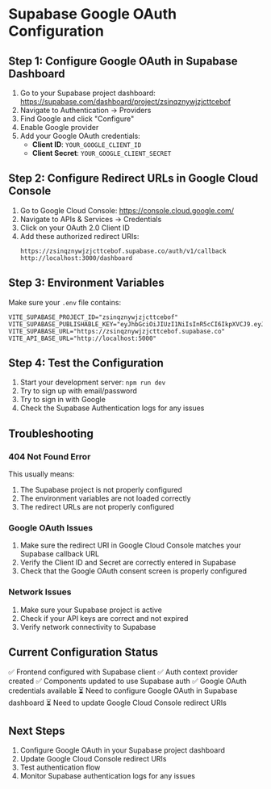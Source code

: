 # Supabase Google OAuth Configuration

## Step 1: Configure Google OAuth in Supabase Dashboard

1. Go to your Supabase project dashboard: https://supabase.com/dashboard/project/zsinqznywjzjcttcebof
2. Navigate to Authentication → Providers
3. Find Google and click "Configure"
4. Enable Google provider
5. Add your Google OAuth credentials:
   - **Client ID**: `YOUR_GOOGLE_CLIENT_ID`
   - **Client Secret**: `YOUR_GOOGLE_CLIENT_SECRET`

## Step 2: Configure Redirect URLs in Google Cloud Console

1. Go to Google Cloud Console: https://console.cloud.google.com/
2. Navigate to APIs & Services → Credentials
3. Click on your OAuth 2.0 Client ID
4. Add these authorized redirect URIs:
   ```
   https://zsinqznywjzjcttcebof.supabase.co/auth/v1/callback
   http://localhost:3000/dashboard
   ```

## Step 3: Environment Variables

Make sure your `.env` file contains:
```env
VITE_SUPABASE_PROJECT_ID="zsinqznywjzjcttcebof"
VITE_SUPABASE_PUBLISHABLE_KEY="eyJhbGciOiJIUzI1NiIsInR5cCI6IkpXVCJ9.eyJpc3MiOiJzdXBhYmFzZSIsInJlZiI6InpzaW5xem55d2p6amN0dGNlYm9mIiwicm9sZSI6ImFub24iLCJpYXQiOjE3NTQ3MDYyMTEsImV4cCI6MjA3MDI4MjIxMX0.QT6bKwqnjntM0NqZc1N3PjrZkeKj7ceI_Geo0GkVDOo"
VITE_SUPABASE_URL="https://zsinqznywjzjcttcebof.supabase.co"
VITE_API_BASE_URL="http://localhost:5000"
```

## Step 4: Test the Configuration

1. Start your development server: `npm run dev`
2. Try to sign up with email/password
3. Try to sign in with Google
4. Check the Supabase Authentication logs for any issues

## Troubleshooting

### 404 Not Found Error
This usually means:
1. The Supabase project is not properly configured
2. The environment variables are not loaded correctly
3. The redirect URLs are not properly configured

### Google OAuth Issues
1. Make sure the redirect URI in Google Cloud Console matches your Supabase callback URL
2. Verify the Client ID and Secret are correctly entered in Supabase
3. Check that the Google OAuth consent screen is properly configured

### Network Issues
1. Make sure your Supabase project is active
2. Check if your API keys are correct and not expired
3. Verify network connectivity to Supabase

## Current Configuration Status

✅ Frontend configured with Supabase client
✅ Auth context provider created
✅ Components updated to use Supabase auth
✅ Google OAuth credentials available
⏳ Need to configure Google OAuth in Supabase dashboard
⏳ Need to update Google Cloud Console redirect URIs

## Next Steps

1. Configure Google OAuth in your Supabase project dashboard
2. Update Google Cloud Console redirect URIs
3. Test authentication flow
4. Monitor Supabase authentication logs for any issues
